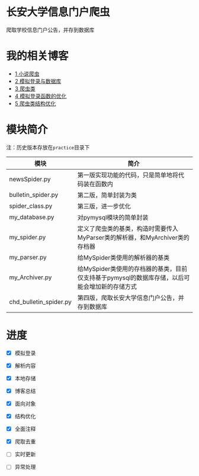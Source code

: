 # 长安大学信息门户爬虫

爬取学校信息门户公告，并存到数据库

# 我的相关博客

- [1 小说爬虫](https://hanechiri.github.io/post/python_spider_note1simple_spider/)
- [2 模拟登录与数据库](https://hanechiri.github.io/post/python_spider_note2login_and_database/)
- [3 爬虫类](https://hanechiri.github.io/post/python_spider_note3class_spider/)
- [4 模拟登录函数的优化](https://hanechiri.github.io/post/python_spider_note4optimization_of_the_login_function/#more)
- [5 爬虫类结构优化](https://hanechiri.github.io/post/python_spider_note5optimization_of_the_spider_class/#more)



# 模块简介

注：历史版本存放在`practice`目录下

| 模块                   | 简介                                                         |
| ---------------------- | ------------------------------------------------------------ |
| newsSpider.py          | 第一版实现功能的代码，只是简单地将代码装在函数内             |
| bulletin_spider.py     | 第二版，简单封装为类        |
| spider_class.py        | 第三版，进一步优化                                           |
| my_database.py         | 对pymysql模块的简单封装                                      |
| my_spider.py           | 定义了爬虫类的基类，构造时需要传入MyParser类的解析器，和MyArchiver类的存档器 |
| my_parser.py           | 给MySpider类使用的解析器的基类                               |
| my_Archiver.py         | 给MySpider类使用的存档器的基类，目前仅支持基于pymysql的数据库存储，以后可能会增加新的存储方式 |
| chd_bulletin_spider.py | 第四版，爬取长安大学信息门户公告，并存到数据库               |



# 进度

- [x] 模拟登录

- [x] 解析内容

- [x] 本地存储

- [x] 博客总结

- [x] 面向对象

- [x] 结构优化

- [x] 全面注释

- [x] 爬取去重

- [ ] 实时更新

- [ ] 异常处理

  